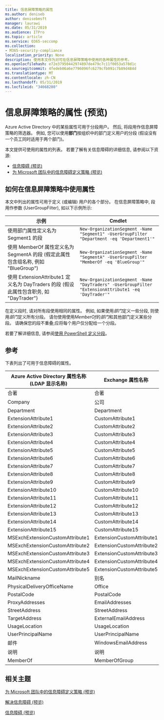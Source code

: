 ```yaml
---
title: 信息屏障策略的属性
ms.author: deniseb
author: denisebmsft
manager: laurawi
ms.date: 05/31/2019
ms.audience: ITPro
ms.topic: article
ms.service: O365-seccomp
ms.collection:
- M365-security-compliance
localization_priority: None
description: 使用本文作为对可在信息屏障策略中使用的各种属性的参考。
ms.openlocfilehash: e72e37950442974897de479c7c11f0053a578d1c
ms.sourcegitcommit: 4fedeb06a6e7796096fc6279cfb091c7b89d484d
ms.translationtype: MT
ms.contentlocale: zh-CN
ms.lasthandoff: 05/31/2019
ms.locfileid: "34668280"
---
```

# <a name="attributes-for-information-barrier-policies-preview"></a>信息屏障策略的属性 (预览)

Azure Active Directory 中的某些属性可用于分段用户。 然后, 将段用作信息屏障策略的筛选器。 例如, 您可以使用**部门**按组织中的部门定义用户的分段 (假设没有一个员工同时适用于两个部门)。 

本文提供可使用的属性的列表。 若要了解有关信息障碍的详细信息, 请参阅以下资源:
- [信息障碍 (预览)](information-barriers.md)
- [为 Microsoft 团队中的信息障碍定义策略 (预览)](information-barriers-policies.md)

## <a name="how-to-use-attributes-in-information-barrier-policies"></a>如何在信息屏障策略中使用属性

本文中列出的属性可用于定义 (或编辑) 用户的各个部分。 在信息屏障策略中, 段用作参数 (UserGroupFilter), 如以下示例所示:

|示例  |Cmdlet  |
|---------|---------|
|使用部门属性定义名为 Segment1 的段     | `New-OrganizationSegment -Name "Segment1" -UserGroupFilter "Department -eq 'Department1'"`        |
|使用 MemberOf 属性定义名为 SegmentA 的段 (假定此属性包含组名称, 例如 "BlueGroup")     | `New-OrganizationSegment -Name "SegmentA" -UserGroupFilter "MemberOf -eq 'BlueGroup'"`        |
|使用 ExtensionAttribute1 定义名为 DayTraders 的段 (假设此属性包含职务, 如 "DayTrader")|`New-OrganizationSegment -Name "DayTraders" -UserGroupFilter "ExtensionAttribute1 -eq 'DayTrader'"` |

在定义段时, 请对所有段使用相同的属性。 例如, 如果使用*部门*定义一些分段, 则使用*部门*定义所有分段。 请勿使用使用*MemberOf*的*部门*和其他部门定义某些分段。 请确保您的段不重叠;应将每个用户仅分配给一个分段。 

若要了解详细信息, 请参阅[使用 PowerShell 定义分段](information-barriers-policies.md#define-segments-using-powershell)。

## <a name="reference"></a>参考

下表列出了可用于信息障碍的属性。

|Azure Active Directory 属性名称 (LDAP 显示名称)  |Exchange 属性名称  |
|---------|---------|
|合著       | 合著        |
|Company     |公司         |
|Department     |Department         |
|ExtensionAttribute1 |CustomAttribute1  |
|ExtensionAttribute2 |CustomAttribute2  |
|ExtensionAttribute3 |CustomAttribute3  |
|ExtensionAttribute4 |CustomAttribute4  |
|ExtensionAttribute5 |CustomAttribute5  |
|ExtensionAttribute6 |CustomAttribute6  |
|ExtensionAttribute7 |CustomAttribute7  |
|ExtensionAttribute8 |CustomAttribute8  |
|ExtensionAttribute9 |CustomAttribute9  |
|ExtensionAttribute10 |CustomAttribute10  |
|ExtensionAttribute11 |CustomAttribute11  |
|ExtensionAttribute12 |CustomAttribute12  |
|ExtensionAttribute13 |CustomAttribute13  |
|ExtensionAttribute14 |CustomAttribute14  |
|ExtensionAttribute15 |CustomAttribute15  |
|MSExchExtensionCustomAttribute1 |ExtensionCustomAttribute1 |
|MSExchExtensionCustomAttribute2 |ExtensionCustomAttribute2 |
|MSExchExtensionCustomAttribute3 |ExtensionCustomAttribute3 |
|MSExchExtensionCustomAttribute4 |ExtensionCustomAttribute4 |
|MSExchExtensionCustomAttribute5 |ExtensionCustomAttribute5 |
|MailNickname |别名 |
|PhysicalDeliveryOfficeName |Office |
|PostalCode |PostalCode |
|ProxyAddresses |EmailAddresses |
|StreetAddress |StreetAddress |
|TargetAddress |ExternalEmailAddress |
|UsageLocation |UsageLocation |
|UserPrincipalName  |UserPrincipalName  |
|邮件   |WindowsEmailAddress    |
|说明    |说明    |
|MemberOf   |MemberOfGroup  |

## <a name="related-topics"></a>相关主题

[为 Microsoft 团队中的信息障碍定义策略 (预览)](information-barriers-policies.md)

[解决信息障碍 (预览)](information-barriers-troubleshooting.md)

[信息障碍 (预览)](information-barriers.md)



